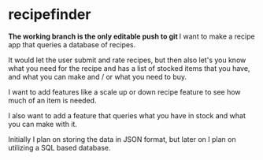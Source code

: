 # recipefinder
<strong>
The working branch is the only editable push to git
</strong>
I want to make a recipe app that queries a database of recipes. 

It would let the user submit and rate recipes, but then also let's you know what you need for the recipe and has a list of stocked items that you have, and what you can make and / or what you need to buy.

I want to add features like a scale up or down recipe feature to see how much of an item is needed.

I also want to add a feature that queries what you have in stock and what you can make with it.

Initially I plan on storing the data in JSON format, but later on I plan on utilizing a SQL based database.
